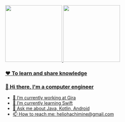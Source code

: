 <div>
  <a href="https://github.com/rafaballerini">
  <img height="180em" src="https://github-readme-stats.vercel.app/api?username=heliohachimine&show_icons=true&theme=dracula&include_all_commits=true&count_private=true"/>
  <img height="180em" src="https://github-readme-stats.vercel.app/api/top-langs/?username=heliohachimine&layout=compact&langs_count=7&theme=dracula"/>
</div>

### :heart: To learn and share knowledge
### 👋 Hi there,  I'm a computer engineer 

- 🔭 I’m currently working at Gira
- 🌱 I’m currently learning Swift
- 💬 Ask me about Java, Kotlin, Android
- 📫 How to reach me: heliohachimine@gmail.com
